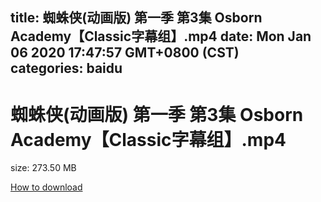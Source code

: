 
title: 蜘蛛侠(动画版) 第一季 第3集 Osborn Academy【Classic字幕组】.mp4
date: Mon Jan 06 2020 17:47:57 GMT+0800 (CST)    
categories: baidu
---

# 蜘蛛侠(动画版) 第一季 第3集 Osborn Academy【Classic字幕组】.mp4
size: 273.50 MB
 
 

[How to download](https://bpcam.bemobtrk.com/go/2ceec3aa-1ca2-46d6-b9ff-aaa5c184517c?jno=5491)